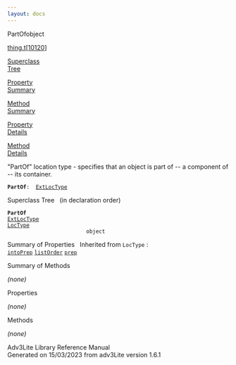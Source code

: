 ```yaml
---
layout: docs
---
```

<span class="title">PartOf</span><span class="type">object</span>

[thing.t](../file/thing.t.html)\[[10120](../source/thing.t.html#10120)\]

[Superclass  
Tree](#_SuperClassTree_)

[Property  
Summary](#_PropSummary_)

[Method  
Summary](#_MethodSummary_)

[Property  
Details](#_Properties_)

[Method  
Details](#_Methods_)



"PartOf" location type - specifies that an object is part of -- a
component of -- its container.

**`PartOf`**` :   `[`ExtLocType`](../object/ExtLocType.html)



<span id="_SuperClassTree_"></span>



<span class="hdln">Superclass Tree</span>   (in declaration order)



**`PartOf`**  
[`ExtLocType`](../object/ExtLocType.html)  
[`LocType`](../object/LocType.html)  
`                         object`  
<span id="_PropSummary_"></span>



<span class="hdln">Summary of Properties</span>  
Inherited from `LocType` :  
[`intoPrep`](../object/LocType.html#intoPrep) [`listOrder`](../object/LocType.html#listOrder) [`prep`](../object/LocType.html#prep)

<span id="_MethodSummary_"></span>



<span class="hdln">Summary of Methods</span>  


*(none)* <span id="_Properties_"></span>



<span class="hdln">Properties</span>  



*(none)* <span id="_Methods_"></span>



<span class="hdln">Methods</span>  



*(none)*



Adv3Lite Library Reference Manual  
Generated on 15/03/2023 from adv3Lite version 1.6.1



